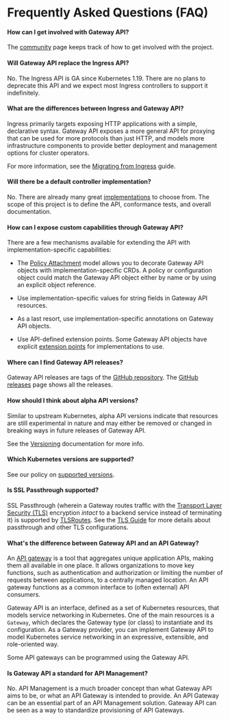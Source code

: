 # Frequently Asked Questions (FAQ)

#### How can I get involved with Gateway API?

The [community](contributing/index.md) page keeps track of how to get involved
with the project.

#### Will Gateway API replace the Ingress API?
No. The Ingress API is GA since Kubernetes 1.19. There are no plans to deprecate
this API and we expect most Ingress controllers to support it indefinitely.

#### What are the differences between Ingress and Gateway API?
Ingress primarily targets exposing HTTP applications with a simple, declarative
syntax. Gateway API exposes a more general API for proxying that can be used for
more protocols than just HTTP, and models more infrastructure components to
provide better deployment and management options for cluster operators.

For more information, see the [Migrating from
Ingress](guides/migrating-from-ingress.md) guide.

#### Will there be a default controller implementation?
No. There are already many great [implementations](implementations.md) to choose
from. The scope of this project is to define the API, conformance tests, and
overall documentation.

#### How can I expose custom capabilities through Gateway API?
There are a few mechanisms available for extending the API with
implementation-specific capabilities:

* The [Policy Attachment](reference/policy-attachment.md) model allows you to
decorate Gateway API objects with implementation-specific CRDs. A policy or
configuration object could match the Gateway API object either by name or by
using an explicit object reference.

* Use implementation-specific values for string fields in Gateway API resources.

* As a last resort, use implementation-specific annotations on Gateway API
  objects.

* Use API-defined extension points. Some Gateway API objects have explicit
[extension points](concepts/api-overview.md#extension-points) for implementations
to use.

#### Where can I find Gateway API releases?
Gateway API releases are tags of the [GitHub
repository](https://github.com/kubernetes-sigs/gateway-api). The [GitHub
releases](https://github.com/kubernetes-sigs/gateway-api/releases) page shows
all the releases.

#### How should I think about alpha API versions?
Similar to upstream Kubernetes, alpha API versions indicate that resources are
still experimental in nature and may either be removed or changed in breaking
ways in future releases of Gateway API.

See the [Versioning](concepts/versioning.md) documentation for more info.

#### Which Kubernetes versions are supported?
See our policy on [supported
versions](concepts/versioning.md#supported-versions).

#### Is SSL Passthrough supported?
SSL Passthrough (wherein a Gateway routes traffic with the [Transport Layer
Security (TLS)](https://en.wikipedia.org/wiki/Transport_Layer_Security)
encryption _intact_ to a backend service instead of terminating it) is supported
by [TLSRoutes](concepts/api-overview.md#tlsroute). See the [TLS
Guide](guides/tls.md) for more details about passthrough and other TLS
configurations.

#### What's the difference between Gateway API and an API Gateway?
An [API gateway](https://glossary.cncf.io/api-gateway/) is a tool that
aggregates unique application APIs, making them all available in one place.
It allows organizations to move key functions, such as authentication and
authorization or limiting the number of requests between applications, to a
centrally managed location. An API gateway functions as a common interface to (often external) API consumers.

Gateway API is an interface, defined as a set of Kubernetes resources, that 
models service networking in Kubernetes. One of the main resources is a `Gateway`,
which declares the Gateway type (or class) to instantiate and its configuration.
As a Gateway provider, you can implement Gateway API to model Kubernetes service
networking in an expressive, extensible, and role-oriented way.

Some API gateways can be programmed using the Gateway API.

#### Is Gateway API a standard for API Management?
No. API Management is a much broader concept than what Gateway API aims to be,
or what an API Gateway is intended to provide. An API Gateway can be an
essential part of an API Management solution. Gateway API can be seen as a way
to standardize provisioning of API Gateways.
